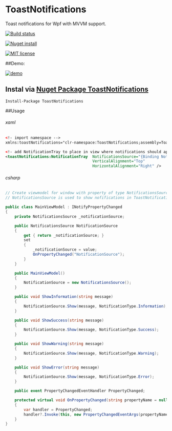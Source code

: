 # ToastNotifications
Toast notifications for Wpf with MVVM support.

[![Build status](https://ci.appveyor.com/api/projects/status/xk2e7g0nxfh5v92q?svg=true)](https://ci.appveyor.com/project/raflop/toastnotifications) 

[![Nuget install](https://img.shields.io/badge/nuget-install-green.svg)](https://ci.appveyor.com/project/raflop/toastnotifications)

[![MIT license](https://img.shields.io/badge/mit-license-blue.svg)](https://github.com/raflop/ToastNotifications/blob/master/LICENSE)

##Demo:

[![demo](http://devcrew.pl/github/toastnotifications/demo.gif)](http://devcrew.pl/github/toastnotifications/demo.gif)

## Instal via [Nuget Package ToastNotifications](https://www.nuget.org/packages/ToastNotifications/)
```
Install-Package ToastNotifications
```
##Usage
###### xaml

```xml
<!- import namespace -->
xmlns:toastNotifications="clr-namespace:ToastNotifications;assembly=ToastNotifications"

<!- add NotificationTray to place in view where notifications should appear and make binding to NotificationsSource in viewmodel -->
<toastNotifications:NotificationTray  NotificationsSource="{Binding NotificationSource}" 
                                      VerticalAlignment="Top" 
                                      HorizontalAlignment="Right" />
```

###### csharp
```csharp
// Create viewmodel for window with property of type NotificationsSource.
// NotificationsSource is used to show nofifications in ToastNotifications control

public class MainViewModel : INotifyPropertyChanged
{
    private NotificationsSource _notificationSource;

    public NotificationsSource NotificationSource
    {
        get { return _notificationSource; }
        set
        {
            _notificationSource = value;
            OnPropertyChanged("NotificationSource");
        }
    }

    public MainViewModel()
    {
        NotificationSource = new NotificationsSource();
    }

    public void ShowInformation(string message)
    {
        NotificationSource.Show(message, NotificationType.Information);
    }

    public void ShowSuccess(string message)
    {
        NotificationSource.Show(message, NotificationType.Success);
    }

    public void ShowWarning(string message)
    {
        NotificationSource.Show(message, NotificationType.Warning);
    }

    public void ShowError(string message)
    {
        NotificationSource.Show(message, NotificationType.Error);
    }

    public event PropertyChangedEventHandler PropertyChanged;

    protected virtual void OnPropertyChanged(string propertyName = null)
    {
        var handler = PropertyChanged;
        handler?.Invoke(this, new PropertyChangedEventArgs(propertyName));
    }
}
```


